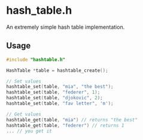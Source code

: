 # hash_table.h

An extremely simple hash table implementation.

## Usage
```c
#include "hashtable.h"

HashTable *table = hashtable_create();

// Set values
hashtable_set(table, "mia", "the best");
hashtable_set(table, "federer", 1);
hashtable_set(table, "djokovic", 2);
hashtable_set(table, "fav letter", 'm');

// Get values
hashtable_get(table, "mia") // returns "the best"
hashtable_get(table, "federer") // returns 1
... // you get it
```
